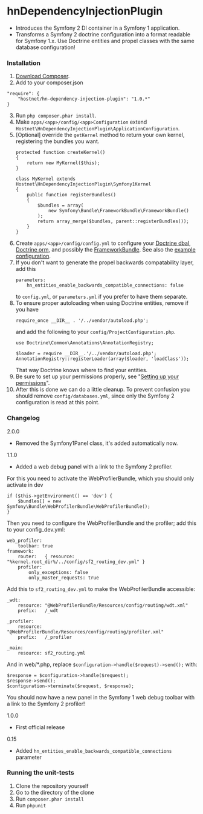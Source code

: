 hnDependencyInjectionPlugin
===========================
- Introduces the Symfony 2 DI container in a Symfony 1 application.
- Transforms a Symfony 2 doctrine configuration into a format readable for Symfony 1.x.
  Use Doctrine entities and propel classes with the same database configuration!

### Installation
1. [Download Composer][1].
2. Add to your composer.json
  ```
  "require": {
      "hostnet/hn-dependency-injection-plugin": "1.0.*"
  }

  ```
3. Run ```php composer.phar install```.
4. Make ```apps/<app>/config/<app>Configuration``` extend ```Hostnet\HnDependencyInjectionPlugin\ApplicationConfiguration```.
5. [Optional] override the ```getKernel``` method to return your own kernel, registering the bundles you want.
   ```
   protected function createKernel()
   {
       return new MyKernel($this);
   }
   ```
   ```
   class MyKernel extends Hostnet\HnDependencyInjectionPlugin\Symfony1Kernel
   {
       public function registerBundles()
       {
           $bundles = array(
               new Symfony\Bundle\FrameworkBundle\FrameworkBundle()
           );
           return array_merge($bundles, parent::registerBundles());
       }
   }
   ```
6. Create ```apps/<app>/config/config.yml``` to
   configure your [Doctrine dbal](http://symfony.com/doc/current/reference/configuration/doctrine.html#doctrine-dbal-configuration),
   [Doctrine orm](http://symfony.com/doc/current/reference/configuration/doctrine.html#configuration-overview),
   and possibly the [FrameworkBundle](http://symfony.com/doc/current/reference/configuration/framework.html).
   See also the [example configuration](https://github.com/symfony/symfony-standard/blob/master/app/config/config.yml).
7. If you don't want to generate the propel backwards compatability layer, add this
   ```
   parameters:
       hn_entities_enable_backwards_compatible_connections: false
   ```
   to ```config.yml```, or ```parameters.yml``` if you prefer to have them separate.
8. To ensure proper autoloading when using Doctrine entities, remove if you have
   ```
   require_once __DIR__ . '/../vendor/autoload.php';
   ```
   and add the following to your ```config/ProjectConfiguration.php```.
   ```
   use Doctrine\Common\Annotations\AnnotationRegistry;
   
   $loader = require __DIR__.'/../vendor/autoload.php';
   AnnotationRegistry::registerLoader(array($loader, 'loadClass'));
   ```
   That way Doctrine knows where to find your entities.
9. Be sure to set up your permissions properly, see "[Setting up your permissions](http://symfony.com/doc/current/book/installation.html#configuration-and-setup)".
10. After this is done we can do a little cleanup. To prevent confusion you should remove ```config/databases.yml```, since only the Symfony 2 configuration is read at this point.

### Changelog

2.0.0
- Removed the Symfony1Panel class, it's added automatically now.

1.1.0
- Added a web debug panel with a link to the Symfony 2 profiler.

For this you need to activate the WebProfilerBundle, which you should only activate in dev
```
if ($this->getEnvironment() == 'dev') {
    $bundles[] = new Symfony\Bundle\WebProfilerBundle\WebProfilerBundle();
}
```

Then you need to configure the WebProfilerBundle and the profiler; add this to your config_dev.yml:
```
web_profiler:
    toolbar: true
framework:
    router:   { resource: "%kernel.root_dir%/../config/sf2_routing_dev.yml" }
    profiler:
        only_exceptions: false
        only_master_requests: true
```

Add this to ```sf2_routing_dev.yml``` to make the WebProfilerBundle accessible:
```
_wdt:
    resource: "@WebProfilerBundle/Resources/config/routing/wdt.xml"
    prefix:   /_wdt

_profiler:
    resource: "@WebProfilerBundle/Resources/config/routing/profiler.xml"
    prefix:   /_profiler

_main:
    resource: sf2_routing.yml
```

And in web/*.php, replace ```$configuration->handle($request)->send();``` with:
```
$response = $configuration->handle($request);
$response->send();
$configuration->terminate($request, $response);
```

You should now have a new panel in the Symfony 1 web debug toolbar with a link to the Symfony 2 profiler!

1.0.0
- First official release

0.15
- Added ```hn_entities_enable_backwards_compatible_connections``` parameter

### Running the unit-tests

1. Clone the repository yourself
2. Go to the directory of the clone
3. Run ```composer.phar install```
4. Run ```phpunit```

[1]: http://getcomposer.org/doc/00-intro.md
